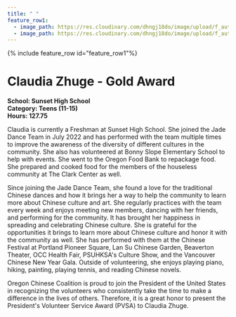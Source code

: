 ```yaml
---
title: " "
feature_row1:
  - image_path: https://res.cloudinary.com/dhngj18do/image/upload/f_auto,q_auto/v1/images/pvsa/2023_Claudia_Zhuge
  - image_path: https://res.cloudinary.com/dhngj18do/image/upload/f_auto,q_auto/v1/images/activities/year_2023
---
```


{% include feature_row id="feature_row1"%}

# Claudia Zhuge - Gold Award

**School: Sunset High School**  
**Category: Teens (11-15)**  
**Hours: 127.75**  

Claudia is currently a Freshman at Sunset High School. She joined the Jade Dance Team in July 2022 and has performed with the team multiple times to improve the awareness of the diversity of different cultures in the community. She also has volunteered at Bonny Slope Elementary School to help with events. She went to the Oregon Food Bank to repackage food. She prepared and cooked food for the members of the houseless community at The Clark Center as well.

Since joining the Jade Dance Team, she found a love for the traditional Chinese dances and how it brings her a way to help the community to learn more about Chinese culture and art. She regularly practices with the team every week and enjoys meeting new members, dancing with her friends, and performing for the community. It has brought her happiness in spreading and celebrating Chinese culture. She is grateful for the opportunities it brings to learn more about Chinese culture and honor it with the community as well. She has performed with them at the Chinese Festival at Portland Pioneer Square, Lan Su Chinese Garden, Beaverton Theater, OCC Health Fair, PSUHKSA's Culture Show, and the Vancouver Chinese New Year Gala. Outside of volunteering, she enjoys playing piano, hiking, painting, playing tennis, and reading Chinese novels.

Oregon Chinese Coalition is proud to join the President of the United States in recognizing the volunteers who consistently take the time to make a difference in the lives of others. Therefore, it is a great honor to present the President's Volunteer Service Award (PVSA) to Claudia Zhuge.
